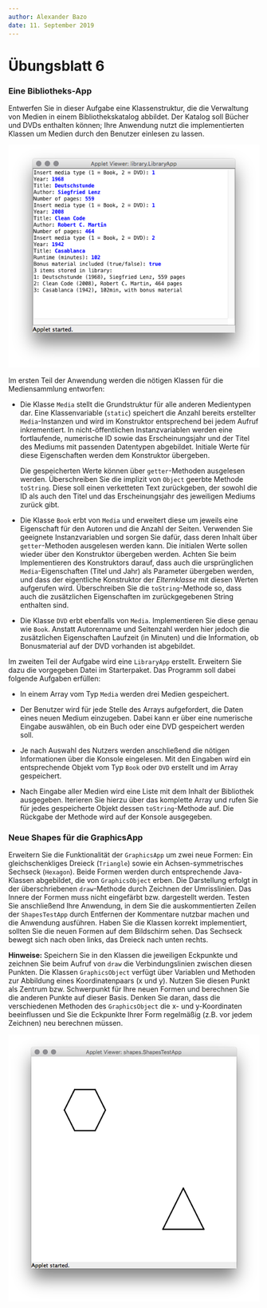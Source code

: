 ```yaml
---
author:	Alexander Bazo
date: 11. September 2019
---
```


# Übungsblatt 6

### **Eine Bibliotheks-App**

Entwerfen Sie in dieser Aufgabe eine Klassenstruktur, die die Verwaltung
von Medien in einem Bibliothekskatalog abbildet. Der Katalog soll Bücher
und DVDs enthalten können; Ihre Anwendung nutzt die
implementierten Klassen um Medien durch den Benutzer einlesen zu
lassen.

![image](img/screenshot_library.png)

Im ersten Teil der Anwendung werden die nötigen Klassen für die
Mediensammlung entworfen:

-   Die Klasse `Media` stellt die Grundstruktur für alle anderen
    Medientypen dar. Eine Klassenvariable (`static`) speichert die
    Anzahl bereits erstellter `Media`-Instanzen und wird im Konstruktor
    entsprechend bei jedem Aufruf inkrementiert. In nicht-öffentlichen
    Instanzvariablen werden eine fortlaufende, numerische ID sowie das
    Erscheinungsjahr und der Titel des Mediums mit passenden Datentypen
    abgebildet. Initiale Werte für diese Eigenschaften werden dem
    Konstruktor übergeben.

    Die gespeicherten Werte können über `getter`-Methoden ausgelesen
    werden. Überschreiben Sie die implizit von `Object` geerbte Methode
    `toString`. Diese soll einen verketteten Text zurückgeben, der
    sowohl die ID als auch den Titel und das Erscheinungsjahr des
    jeweiligen Mediums zurück gibt.

-   Die Klasse `Book` erbt von `Media` und erweitert diese um jeweils
    eine Eigenschaft für den Autoren und die Anzahl der Seiten.
    Verwenden Sie geeignete Instanzvariablen und sorgen Sie dafür, dass
    deren Inhalt über `getter`-Methoden ausgelesen werden kann. Die
    initialen Werte sollen wieder über den Konstruktor übergeben werden.
    Achten Sie beim Implementieren des Konstruktors darauf, dass auch
    die ursprünglichen `Media`-Eigenschaften (Titel und Jahr) als
    Parameter übergeben werden, und dass der eigentliche Konstruktor der
    *Elternklasse* mit diesen Werten aufgerufen wird. Überschreiben Sie
    die `toString`-Methode so, dass auch die zusätzlichen Eigenschaften
    im zurückgegebenen String enthalten sind.

-   Die Klasse `DVD` erbt ebenfalls von `Media`. Implementieren Sie
    diese genau wie `Book`. Anstatt Autorenname und Seitenzahl werden
    hier jedoch die zusätzlichen Eigenschaften Laufzeit (in Minuten) und die Information, ob Bonusmaterial auf der DVD vorhanden ist
    abgebildet.

Im zweiten Teil der Aufgabe wird eine `LibraryApp` erstellt. Erweitern
Sie dazu die vorgegeben Datei im Starterpaket. Das Programm soll dabei
folgende Aufgaben erfüllen:

-   In einem Array vom Typ `Media` werden drei Medien gespeichert.

-   Der Benutzer wird für jede Stelle des Arrays aufgefordert, die Daten
    eines neuen Medium einzugeben. Dabei kann er über eine numerische
    Eingabe auswählen, ob ein Buch oder eine DVD gespeichert werden
    soll.

-   Je nach Auswahl des Nutzers werden anschließend die nötigen
    Informationen über die Konsole eingelesen. Mit den Eingaben wird ein
    entsprechende Objekt vom Typ `Book` oder `DVD` erstellt und im Array
    gespeichert.

-   Nach Eingabe aller Medien wird eine Liste mit dem Inhalt der
    Bibliothek ausgegeben. Iterieren Sie hierzu über das komplette Array
    und rufen Sie für jedes gespeicherte Objekt dessen
    `toString`-Methode auf. Die Rückgabe der Methode wird auf der
    Konsole ausgegeben.

### **Neue Shapes für die GraphicsApp**

Erweitern Sie die Funktionalität der `GraphicsApp` um zwei neue Formen:
Ein gleichschenkliges Dreieck (`Triangle`) sowie ein
Achsen-symmetrisches Sechseck (`Hexagon`). Beide Formen werden durch
entsprechende Java-Klassen abgebildet, die von `GraphicsObject` erben.
Die Darstellung erfolgt in der überschriebenen `draw`-Methode durch
Zeichnen der Umrisslinien. Das Innere der Formen muss nicht eingefärbt
bzw. dargestellt werden. Testen Sie anschließend Ihre Anwendung, in dem
Sie die auskommentierten Zeilen der `ShapesTestApp` durch Entfernen der
Kommentare nutzbar machen und die Anwendung ausführen. Haben Sie die
Klassen korrekt implementiert, sollten Sie die neuen Formen auf dem
Bildschirm sehen. Das Sechseck bewegt sich nach oben links, das Dreieck
nach unten rechts.

**Hinweise:** Speichern Sie in den Klassen die jeweiligen Eckpunkte und
zeichnen Sie beim Aufruf von `draw` die Verbindungslinien zwischen
diesen Punkten. Die Klassen `GraphicsObject` verfügt über Variablen und
Methoden zur Abbildung eines Koordinatenpaars (x und y). Nutzen Sie
diesen Punkt als Zentrum bzw. Schwerpunkt für Ihre neuen Formen und
berechnen Sie die anderen Punkte auf dieser Basis. Denken Sie daran,
dass die verschiedenen Methoden des `GraphicsObject` die x- und
y-Koordinaten beeinflussen und Sie die Eckpunkte Ihrer Form regelmäßig
(z.B. vor jedem Zeichnen) neu berechnen müssen.

![image](img/screenshot_shapes.png)
